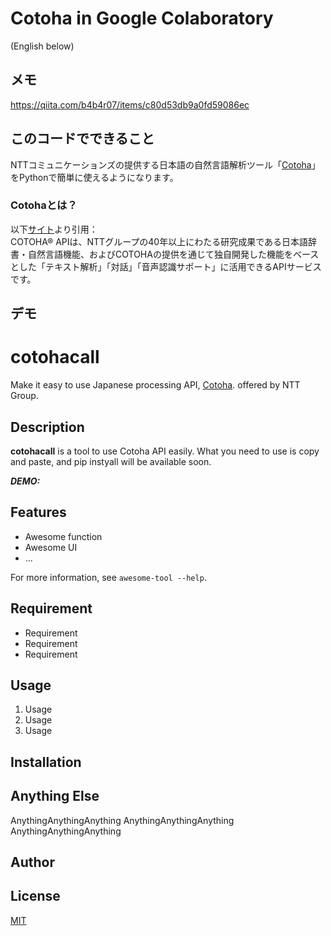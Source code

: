 # Cotoha in Google Colaboratory
(English below)

## メモ
https://qiita.com/b4b4r07/items/c80d53db9a0fd59086ec

## このコードでできること
NTTコミュニケーションズの提供する日本語の自然言語解析ツール「[Cotoha](https://api.ce-cotoha.com/contents/index.html)」をPythonで簡単に使えるようになります。
    
### Cotohaとは？
以下[サイト](https://www.ntt.com/business/services/application/ai/cotoha-nlp.html)より引用：  
COTOHA® APIは、NTTグループの40年以上にわたる研究成果である日本語辞書・自然言語機能、およびCOTOHAの提供を通じて独自開発した機能をベースとした「テキスト解析」「対話」「音声認識サポート」に活用できるAPIサービスです。
   
## デモ



# cotohacall

Make it easy to use Japanese processing API, [Cotoha](https://www.ntt.com/business/services/application/ai/cotoha-nlp.html). offered by NTT Group.

## Description

**cotohacall** is a tool to use Cotoha API easily. What you need to use is copy and paste, and pip instyall will be available soon.

***DEMO:***  


## Features

- Awesome function
- Awesome UI
- ...

For more information, see `awesome-tool --help`.

## Requirement

- Requirement
- Requirement
- Requirement

## Usage

1. Usage
2. Usage
3. Usage

## Installation



## Anything Else

AnythingAnythingAnything
AnythingAnythingAnything
AnythingAnythingAnything

## Author


## License

[MIT](http://b4b4r07.mit-license.org)

